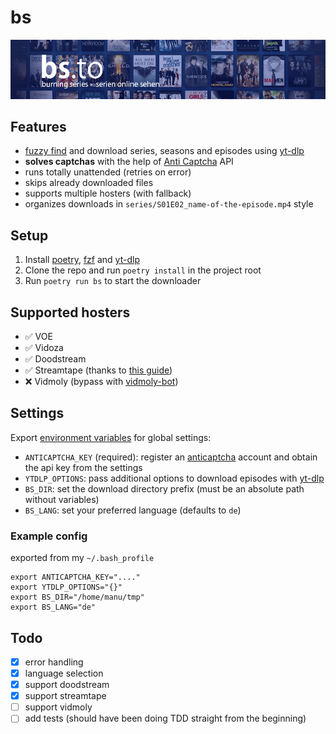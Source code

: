# bs

![](./header.png)

## Features

- [fuzzy find](https://github.com/junegunn/fzf) and download series, seasons and episodes using [yt-dlp](https://github.com/yt-dlp/yt-dlp)
- **solves captchas** with the help of [Anti Captcha](https://getcaptchasolution.com/f3w2accaul) API
- runs totally unattended (retries on error)
- skips already downloaded files
- supports multiple hosters (with fallback)
- organizes downloads in `series/S01E02_name-of-the-episode.mp4` style

## Setup

1. Install [poetry](https://python-poetry.org/), [fzf](https://github.com/junegunn/fzf) and [yt-dlp](https://github.com/yt-dlp/yt-dlp)
2. Clone the repo and run `poetry install` in the project root
3. Run `poetry run bs` to start the downloader

## Supported hosters

- ✅ VOE
- ✅ Vidoza
- ✅ Doodstream
- ✅ Streamtape (thanks to [this guide](https://github.com/ChristopherProject/Streamtape-Video-Downloader))
- ❌ Vidmoly (bypass with [vidmoly-bot](https://github.com/Z3NTL3/vidmoly-bot))

## Settings

Export [environment variables](https://wiki.archlinux.org/title/Environment_variables) for global settings:

- `ANTICAPTCHA_KEY` (required): register an [anticaptcha](https://getcaptchasolution.com/f3w2accaul) account and obtain the api key from the settings
- `YTDLP_OPTIONS`: pass additional options to download episodes with [yt-dlp](https://github.com/yt-dlp/yt-dlp)
- `BS_DIR`: set the download directory prefix (must be an absolute path without variables)
- `BS_LANG`: set your preferred language (defaults to `de`)

### Example config

exported from my `~/.bash_profile`

```
export ANTICAPTCHA_KEY="...."
export YTDLP_OPTIONS="{}"
export BS_DIR="/home/manu/tmp"
export BS_LANG="de"
```

## Todo

- [x] error handling
- [x] language selection
- [x] support doodstream
- [x] support streamtape
- [ ] support vidmoly
- [ ] add tests (should have been doing TDD straight from the beginning)
